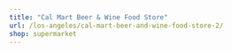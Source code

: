 ```yaml
---
title: "Cal Mart Beer & Wine Food Store"
url: /los-angeles/cal-mart-beer-and-wine-food-store-2/
shop: supermarket
---
```

